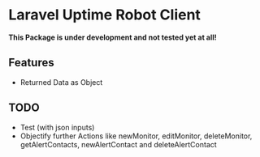 # Laravel Uptime Robot Client

**This Package is under development and not tested yet at all!**

## Features
- Returned Data as Object

## TODO
- Test (with json inputs)
- Objectify further Actions like newMonitor, editMonitor, deleteMonitor, getAlertContacts, newAlertContact and deleteAlertContact